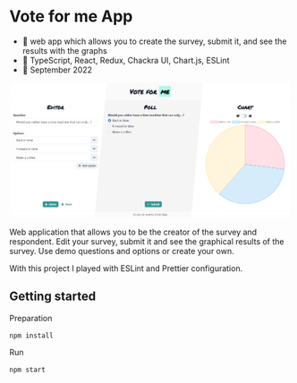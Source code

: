 # Vote for me App
   - :mega: web app which allows you to create the survey, submit it, and see the results with the graphs
   - :wrench: TypeScript, React, Redux, Chackra UI, Chart.js, ESLint
   - :date: September 2022
   
<p align="center">
    <img width="500px" src="https://github.com/wroclawianka/vote-for-me/blob/master/assets/vote-for-me-demo.png"/>
 </p>

Web application that allows you to be the creator of the survey and respondent. Edit your survey, submit it and see the graphical results of the survey. Use demo questions and options or create your own. 

With this project I played with ESLint and Prettier configuration. 

## Getting started

Preparation
```
npm install
```

Run
```
npm start
```